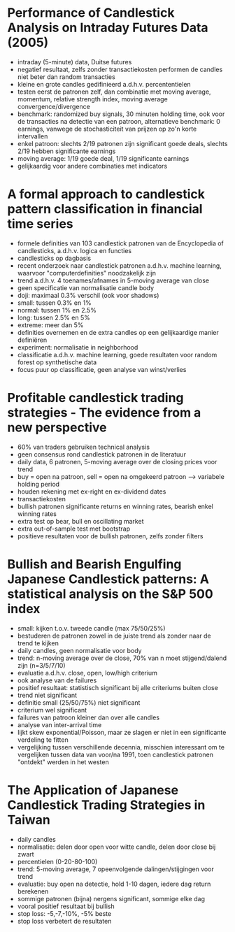 # Performance of Candlestick Analysis on Intraday Futures Data (2005)
- intraday (5-minute) data, Duitse futures
- negatief resultaat, zelfs zonder transactiekosten performen de candles niet beter dan random transacties
- kleine en grote candles gedifinieerd a.d.h.v. percententielen
- testen eerst de patronen zelf, dan combinatie met moving average, momentum, relative strength index, moving average convergence/divergence
- benchmark: randomized buy signals, 30 minuten holding time, ook voor de transacties na detectie van een patroon, alternatieve benchmark: 0 earnings, vanwege de stochasticiteit van prijzen op zo'n korte intervallen
- enkel patroon: slechts 2/19 patronen zijn significant goede deals, slechts 2/19 hebben significante earnings
- moving average: 1/19 goede deal, 1/19 significante earnings
- gelijkaardig voor andere combinaties met indicators

# A formal approach to candlestick pattern classification in financial time series
- formele definities van 103 candlestick patronen van de Encyclopedia of candlesticks, a.d.h.v. logica en functies
- candlesticks op dagbasis
- recent onderzoek naar candlestick patronen a.d.h.v. machine learning, waarvoor "computerdefinities" noodzakelijk zijn
- trend a.d.h.v. 4 toenames/afnames in 5-moving average van close
- geen specificatie van normalisatie candle body
- doji: maximaal 0.3% verschil (ook voor shadows)
- small: tussen 0.3% en 1%
- normal: tussen 1% en 2.5%
- long: tussen 2.5% en 5%
- extreme: meer dan 5%
- definities overnemen en de extra candles op een gelijkaardige manier definiëren
- experiment: normalisatie in neighborhood
- classificatie a.d.h.v. machine learning, goede resultaten voor random forest op synthetische data
- focus puur op classificatie, geen analyse van winst/verlies

# Profitable candlestick trading strategies - The evidence from a new perspective
- 60% van traders gebruiken technical analysis
- geen consensus rond candlestick patronen in de literatuur
- daily data, 6 patronen, 5-moving average over de closing prices voor trend
- buy = open na patroon, sell = open na omgekeerd patroon --> variabele holding period
- houden rekening met ex-right en ex-dividend dates
- transactiekosten
- bullish patronen significante returns en winning rates, bearish enkel winning rates
- extra test op bear, bull en oscillating market
- extra out-of-sample test met bootstrap
- positieve resultaten voor de bullish patronen, zelfs zonder filters

# Bullish and Bearish Engulfing Japanese Candlestick patterns: A statistical analysis on the S&P 500 index
- small: kijken t.o.v. tweede candle (max 75/50/25%)
- bestuderen de patronen zowel in de juiste trend als zonder naar de trend te kijken
- daily candles, geen normalisatie voor body
- trend: n-moving average over de close, 70% van n moet stijgend/dalend zijn (n=3/5/7/10)
- evaluatie a.d.h.v. close, open, low/high criterium
- ook analyse van de failures
- positief resultaat: statistisch significant bij alle criteriums buiten close
- trend niet significant
- definitie small (25/50/75%) niet significant
- criterium wel significant
- failures van patroon kleiner dan over alle candles
- analyse van inter-arrival time
- lijkt skew exponential/Poisson, maar ze slagen er niet in een significante verdeling te fitten
- vergelijking tussen verschillende decennia, misschien interessant om te vergelijken tussen data van voor/na 1991, toen candlestick patronen "ontdekt" werden in het westen

# The Application of Japanese Candlestick Trading Strategies in Taiwan
- daily candles
- normalisatie: delen door open voor witte candle, delen door close bij zwart
- percentielen (0-20-80-100)
- trend: 5-moving average, 7 opeenvolgende dalingen/stijgingen voor trend
- evaluatie: buy open na detectie, hold 1-10 dagen, iedere dag return berekenen
- sommige patronen (bijna) nergens significant, sommige elke dag
- vooral positief resultaat bij bullish
- stop loss: -5,-7,-10%, -5% beste
- stop loss verbetert de resultaten